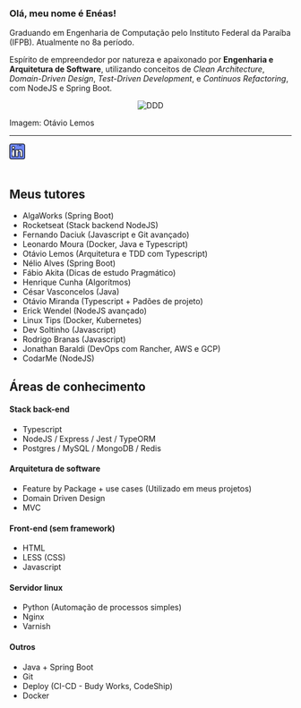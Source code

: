 ### Olá, meu nome é Enéas!

Graduando em Engenharia de Computação pelo Instituto Federal da Paraíba (IFPB). Atualmente no 8a período.

Espírito de empreendedor por natureza e apaixonado por <b>Engenharia e Arquitetura de Software</b>, utilizando conceitos de _Clean Architecture_, _Domain-Driven Design_, _Test-Driven Development_, e _Continuos Refactoring_, com NodeJS e Spring Boot.

<p align="center">
<img alt="DDD" width="550px" height="550px" src="https://raw.githubusercontent.com/venzel/venzel/master/images/clean.svg" />
</p>

Imagem: Otávio Lemos

<hr>
<a href="https://www.linkedin.com/in/venzel/">
  <img alt="Enéas Almeida | Linkedin" width="28px" height="28px" src="https://raw.githubusercontent.com/leftabn/leftabn/master/Icons/linkedin.svg" />
</a><br><br>

## Meus tutores

- AlgaWorks (Spring Boot)
- Rocketseat (Stack backend NodeJS)
- Fernando Daciuk (Javascript e Git avançado)
- Leonardo Moura (Docker, Java e Typescript)
- Otávio Lemos (Arquitetura e TDD com Typescript)
- Nélio Alves (Spring Boot)
- Fábio Akita (Dicas de estudo Pragmático)
- Henrique Cunha (Algorítmos)
- César Vasconcelos (Java)
- Otávio Miranda (Typescript + Padões de projeto)
- Erick Wendel (NodeJS avançado)
- Linux Tips (Docker, Kubernetes)
- Dev Soltinho (Javascript)
- Rodrigo Branas (Javascript)
- Jonathan Baraldi (DevOps com Rancher, AWS e GCP)
- CodarMe (NodeJS)

## Áreas de conhecimento

#### Stack back-end

-   Typescript
-   NodeJS / Express / Jest / TypeORM
-   Postgres / MySQL / MongoDB / Redis

#### Arquitetura de software

-   Feature by Package + use cases (Utilizado em meus projetos)
-   Domain Driven Design
-   MVC

#### Front-end (sem framework)

-   HTML
-   LESS (CSS)
-   Javascript

#### Servidor linux

-   Python (Automação de processos simples)
-   Nginx
-   Varnish

#### Outros

-   Java + Spring Boot
-   Git
-   Deploy (CI-CD - Budy Works, CodeShip)
-   Docker
